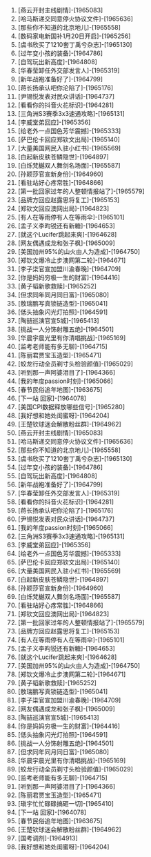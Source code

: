 
1. [燕云开封主线剧情]-[1965083]
1. [哈马斯递交同意停火协议文件]-[1965636]
1. [那些你不知道的北京地儿]-[1965558]
1. [数码家电新国补1月20日开启]-[1965256]
1. [虞书欣买了1210套丁禹兮杂志]-[1965130]
1. [过年变小孩的装备]-[1964786]
1. [自驾玩出新高度]-[1964808]
1. [华春莹卸任外交部发言人]-[1965319]
1. [新年战袍准备好了]-[1964799]
1. [蒋长扬承认吧你沦陷了]-[1965176]
1. [尹锡悦发表对民众讲话]-[1964737]
1. [看看你的抖音火花标识]-[1964281]
1. [三角洲S3赛季3x3速通攻略]-[1965131]
1. [李威堂弟回应]-[1965356]
1. [给老外一点国色芳华震撼]-[1965333]
1. [萨巴伦卡回应郑钦文出局]-[1965140]
1. [大量美国网民入驻小红书]-[1965569]
1. [白起新皮肤苍鳞隐世]-[1964897]
1. [白烁梵樾双人舞剑名场面]-[1965587]
1. [孙颖莎官宣新身份]-[1964960]
1. [看驻站好心疼常胜]-[1964866]
1. [第一批回家过年的人整顿情报站了]-[1965579]
1. [品牌方回应赵露思将复工]-[1965153]
1. [郑钦文回应澳网出局]-[1964823]
1. [有人在等雨停有人在等雨伞]-[1965101]
1. [孟子义李昀锐还有新糖]-[1964653]
1. [就这个Lucifer跳起来爽]-[1964628]
1. [网友偶遇成龙和张子枫]-[1965009]
1. [美国加州95%的山火由人为造成]-[1964750]
1. [郑钦文爆冷止步澳网第二轮]-[1964671]
1. [李子柒官宣加盟川渝春晚]-[1964709]
1. [你是妈妈穷极一生的财富]-[1964416]
1. [黄子韬新歌救赎]-[1965252]
1. [但求同年同月同日富]-[1965080]
1. [敖瑞鹏写真锁链造型]-[1965041]
1. [低头抽象闪光灯拍照]-[1964591]
1. [陶喆巡演官宣5城]-[1965413]
1. [挑战一人分饰射雕五绝]-[1964501]
1. [华晨宇晨光里有你清唱挑战]-[1965169]
1. [监考老师能有多无聊]-[1964715]
1. [陈丽君贾宝玉造型]-[1965471]
1. [蛟龙行动全员剃寸头检验颜值]-[1965029]
1. [听到那一声阿婆泪目了]-[1964366]
1. [我的年度passion时刻]-[1965066]
1. [春节民俗追年地图]-[1963675]
1. [下一站 回家]-[1964078]
1. [美国CPI数据释放哪些信号]-[1965280]
1. [我好想和她处闺蜜呀]-[1964204]
1. [王楚钦球迷会解散粉丝群]-[1964962]
1. [燕云开封主线剧情]-[1965083]
1. [哈马斯递交同意停火协议文件]-[1965636]
1. [那些你不知道的北京地儿]-[1965558]
1. [虞书欣买了1210套丁禹兮杂志]-[1965130]
1. [过年变小孩的装备]-[1964786]
1. [自驾玩出新高度]-[1964808]
1. [新年战袍准备好了]-[1964799]
1. [华春莹卸任外交部发言人]-[1965319]
1. [看看你的抖音火花标识]-[1964281]
1. [蒋长扬承认吧你沦陷了]-[1965176]
1. [尹锡悦发表对民众讲话]-[1964737]
1. [我的年度passion时刻]-[1965066]
1. [三角洲S3赛季3x3速通攻略]-[1965131]
1. [李威堂弟回应]-[1965356]
1. [给老外一点国色芳华震撼]-[1965333]
1. [萨巴伦卡回应郑钦文出局]-[1965140]
1. [大量美国网民入驻小红书]-[1965569]
1. [白起新皮肤苍鳞隐世]-[1964897]
1. [孙颖莎官宣新身份]-[1964960]
1. [白烁梵樾双人舞剑名场面]-[1965587]
1. [看驻站好心疼常胜]-[1964866]
1. [郑钦文回应澳网出局]-[1964823]
1. [第一批回家过年的人整顿情报站了]-[1965579]
1. [品牌方回应赵露思将复工]-[1965153]
1. [有人在等雨停有人在等雨伞]-[1965101]
1. [孟子义李昀锐还有新糖]-[1964653]
1. [就这个Lucifer跳起来爽]-[1964628]
1. [美国加州95%的山火由人为造成]-[1964750]
1. [郑钦文爆冷止步澳网第二轮]-[1964671]
1. [黄子韬新歌救赎]-[1965252]
1. [敖瑞鹏写真锁链造型]-[1965041]
1. [李子柒官宣加盟川渝春晚]-[1964709]
1. [网友偶遇成龙和张子枫]-[1965009]
1. [陶喆巡演官宣5城]-[1965413]
1. [你是妈妈穷极一生的财富]-[1964416]
1. [低头抽象闪光灯拍照]-[1964591]
1. [挑战一人分饰射雕五绝]-[1964501]
1. [但求同年同月同日富]-[1965080]
1. [华晨宇晨光里有你清唱挑战]-[1965169]
1. [蛟龙行动全员剃寸头检验颜值]-[1965029]
1. [监考老师能有多无聊]-[1964715]
1. [听到那一声阿婆泪目了]-[1964366]
1. [陈丽君贾宝玉造型]-[1965471]
1. [瑱宇忙忙碌碌搞砸一切]-[1965410]
1. [下一站 回家]-[1964078]
1. [春节民俗追年地图]-[1963675]
1. [王楚钦球迷会解散粉丝群]-[1964962]
1. [国考调剂]-[1964913]
1. [我好想和她处闺蜜呀]-[1964204]